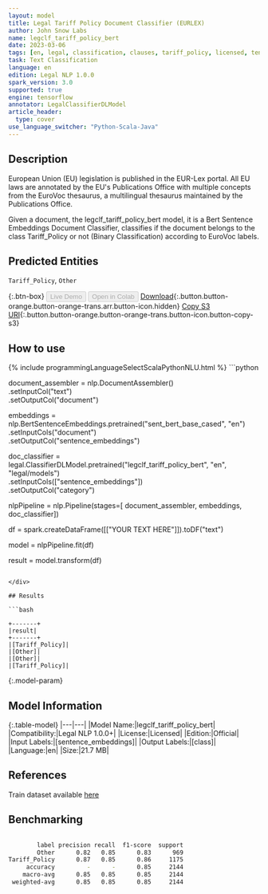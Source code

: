 ```yaml
---
layout: model
title: Legal Tariff Policy Document Classifier (EURLEX)
author: John Snow Labs
name: legclf_tariff_policy_bert
date: 2023-03-06
tags: [en, legal, classification, clauses, tariff_policy, licensed, tensorflow]
task: Text Classification
language: en
edition: Legal NLP 1.0.0
spark_version: 3.0
supported: true
engine: tensorflow
annotator: LegalClassifierDLModel
article_header:
  type: cover
use_language_switcher: "Python-Scala-Java"
---
```


## Description

European Union (EU) legislation is published in the EUR-Lex portal. All EU laws are annotated by the EU's Publications Office with multiple concepts from the EuroVoc thesaurus, a multilingual thesaurus maintained by the Publications Office.

Given a document, the legclf_tariff_policy_bert model, it is a Bert Sentence Embeddings Document Classifier, classifies if the document belongs to the class Tariff_Policy or not (Binary Classification) according to EuroVoc labels.

## Predicted Entities

`Tariff_Policy`, `Other`

{:.btn-box}
<button class="button button-orange" disabled>Live Demo</button>
<button class="button button-orange" disabled>Open in Colab</button>
[Download](https://s3.amazonaws.com/auxdata.johnsnowlabs.com/legal/models/legclf_tariff_policy_bert_en_1.0.0_3.0_1678111753015.zip){:.button.button-orange.button-orange-trans.arr.button-icon.hidden}
[Copy S3 URI](s3://auxdata.johnsnowlabs.com/legal/models/legclf_tariff_policy_bert_en_1.0.0_3.0_1678111753015.zip){:.button.button-orange.button-orange-trans.button-icon.button-copy-s3}

## How to use



<div class="tabs-box" markdown="1">
{% include programmingLanguageSelectScalaPythonNLU.html %}
```python

document_assembler = nlp.DocumentAssembler()\
    .setInputCol("text")\
    .setOutputCol("document")

embeddings = nlp.BertSentenceEmbeddings.pretrained("sent_bert_base_cased", "en")\
    .setInputCols("document")\
    .setOutputCol("sentence_embeddings")

doc_classifier = legal.ClassifierDLModel.pretrained("legclf_tariff_policy_bert", "en", "legal/models")\
    .setInputCols(["sentence_embeddings"])\
    .setOutputCol("category")

nlpPipeline = nlp.Pipeline(stages=[
    document_assembler, 
    embeddings,
    doc_classifier])

df = spark.createDataFrame([["YOUR TEXT HERE"]]).toDF("text")

model = nlpPipeline.fit(df)

result = model.transform(df)

```

</div>

## Results

```bash

+-------+
|result|
+-------+
|[Tariff_Policy]|
|[Other]|
|[Other]|
|[Tariff_Policy]|

```

{:.model-param}
## Model Information

{:.table-model}
|---|---|
|Model Name:|legclf_tariff_policy_bert|
|Compatibility:|Legal NLP 1.0.0+|
|License:|Licensed|
|Edition:|Official|
|Input Labels:|[sentence_embeddings]|
|Output Labels:|[class]|
|Language:|en|
|Size:|21.7 MB|

## References

Train dataset available [here](https://huggingface.co/datasets/lex_glue)

## Benchmarking

```bash

        label precision recall  f1-score  support
        Other      0.82   0.85      0.83      969
Tariff_Policy      0.87   0.85      0.86     1175
     accuracy         -      -      0.85     2144
    macro-avg      0.85   0.85      0.85     2144
 weighted-avg      0.85   0.85      0.85     2144
```